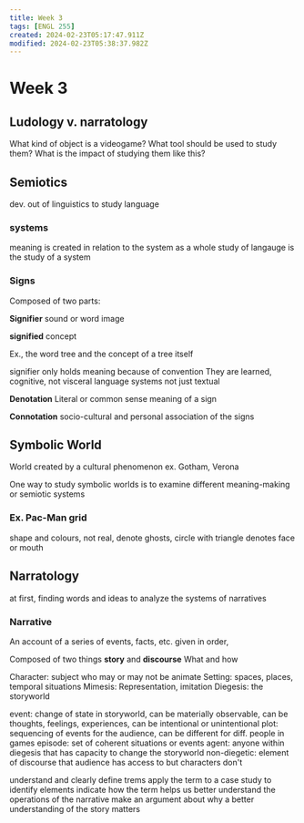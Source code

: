 ```yaml
---
title: Week 3
tags: [ENGL 255]
created: 2024-02-23T05:17:47.911Z
modified: 2024-02-23T05:38:37.982Z
---
```


# Week 3


## Ludology v. narratology
What kind of object is a videogame?
What tool should be used to study them?
What is the impact of studying them like this?

## Semiotics
dev. out of linguistics to study language

### systems
meaning is created in relation to the system as a whole
study of langauge is the study of a system

### Signs
Composed of two parts:

**Signifier**
sound or word image

**signified**
concept

Ex., the word tree and the concept of a tree itself

signifier only holds meaning because of convention
They are learned, cognitive, not visceral
language systems not just textual

**Denotation**
Literal or common sense meaning of a sign

**Connotation**
socio-cultural and personal association of the signs

## Symbolic World
World created by a cultural phenomenon
ex. Gotham, Verona

One way to study symbolic worlds is to examine different meaning-making or semiotic systems

### Ex. Pac-Man grid
shape and colours, not real, denote ghosts, circle with triangle denotes face or mouth

## Narratology
at first, finding words and ideas to analyze the systems of narratives

### Narrative
An account of a series of events, facts, etc. given in order, 

Composed of two things
**story** and **discourse**
What and how

Character: subject who may or may not be animate
Setting: spaces, places, temporal situations
Mimesis: Representation, imitation
Diegesis: the storyworld

event: change of state in storyworld, can be materially observable, can be thoughts, feelings, experiences, can be intentional or unintentional
plot: sequencing of events for the audience, can be different for diff. people in games
episode: set of coherent situations or events
agent: anyone within diegesis that has capacity to change the storyworld
non-diegetic: element of discourse that audience has access to but characters don't

understand and clearly define trems
apply the term to a case study to identify elements
indicate how the term helps us better understand the operations of the narrative
make an argument about why a better understanding of the story matters
